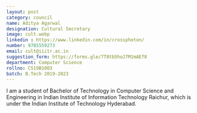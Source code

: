 ```yaml
---
layout: post
category: council
name: Aditya Agarwal
designation: Cultural Secretary
image: cult.webp
linkedin : https://www.linkedin.com/in/crossphoton/
number: 9785559273
email: cult@iiitr.ac.in
suggestion_form: https://forms.gle/7T8tb5hoJ7M1mAEf8
department: Computer Science
rollno: CS19B1003
batch: B.Tech 2019-2023
---
```

I am a student of Bachelor of Technology in Computer Science and Engineering in Indian Institute of Information Technology Raichur, which is under the Indian Institute of Technology Hyderabad.

